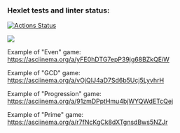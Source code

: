 ### Hexlet tests and linter status:
[![Actions Status](https://github.com/artemevpaul/java-project-61/workflows/hexlet-check/badge.svg)](https://github.com/artemevpaul/java-project-61/actions)

<a href="https://codeclimate.com/github/artemevpaul/java-project-61/maintainability"><img src="https://api.codeclimate.com/v1/badges/a8e46f60c7078ba9f7ff/maintainability" /></a>

Example of "Even" game: https://asciinema.org/a/yFE0hDTG7epP39jg68BZkQEiW

Example of "GCD" game: https://asciinema.org/a/vOjQIJ4aD7Sd6b5Ucj5LyvhrH

Example of "Progression" game: https://asciinema.org/a/91zmDPptHmu4bjWYQWdETcQej

Example of "Prime" game: https://asciinema.org/a/r7fNcKgCk8dXTgnsdBws5NZJr
